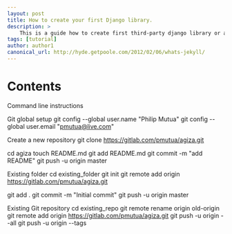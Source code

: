 ```yaml
---
layout: post
title: How to create your first Django library.
description: >
	This is a guide how to create first third-party django library or application, attempting to be kindly. Django documentation tell you way to create django’s projects and applications. But there isn’t (perhaps) way to distribute applications like django-cms, django-blog-zinnia. So, I’ll show you it.
tags: [tutorial]
author: author1
canonical_url: http://hyde.getpoole.com/2012/02/06/whats-jekyll/
---
```



# Contents

Command line instructions

Git global setup
git config --global user.name "Philip Mutua"
git config --global user.email "pmutua@live.com"

Create a new repository
git clone 
https://gitlab.com/pmutua/agiza.git

cd agiza
touch README.md
git add README.md
git commit -m "add README"
git push -u origin master

Existing folder
cd existing_folder
git init
git remote add origin 
https://gitlab.com/pmutua/agiza.git

git add .
git commit -m "Initial commit"
git push -u origin master

Existing Git repository
cd existing_repo
git remote rename origin old-origin
git remote add origin 
https://gitlab.com/pmutua/agiza.git
git push -u origin --all
git push -u origin --tags

[docs]: ../docs/7.5.0/index.md
